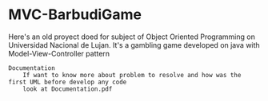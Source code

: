 # MVC-BarbudiGame
Here's an old proyect doed for subject of Object Oriented Programming on Universidad Nacional de Lujan.
It's a gambling game developed on java with Model-View-Controller pattern

	Documentation
		If want to know more about problem to resolve and how was the first UML before develop any code
		look at Documentation.pdf 